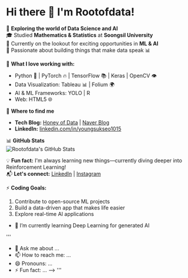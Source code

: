# Hi there 👋 I'm Rootofdata!

🚀 **Exploring the world of Data Science and AI**  
🎓 Studied **Mathematics & Statistics** at **Soongsil University**  
🎯 Currently on the lookout for exciting opportunities in **ML & AI**  
🎉 Passionate about building things that make data speak 📊  

🌟 **What I love working with:**  
- Python 🐍 | PyTorch 🔥 | TensorFlow 📚 | Keras | OpenCV 👁️  
- Data Visualization: Tableau 📊 | Folium 🌍  
- AI & ML Frameworks: YOLO | R  
- Web: HTML5 🌐

🔗 **Where to find me**  
- **Tech Blog:** [Honey of Data](https://honeyofdata.tistory.com/) | [Naver Blog](https://blog.naver.com/dudtjr4915/)  
- **LinkedIn:** [linkedin.com/in/youngsukseo1015](https://www.linkedin.com/in/youngsukseo1015/)  

📊 **GitHub Stats**  
![Rootofdata's GitHub Stats](https://github-readme-stats.vercel.app/api?username=rootofdata&show_icons=true&theme=radical)

💡 **Fun fact:** I'm always learning new things—currently diving deeper into Reinforcement Learning!  
📬 **Let's connect:** [LinkedIn](https://www.linkedin.com/in/youngsukseo1015) | [Instagram](https://instagram.com/yourusername)

⚡ **Coding Goals:**  
1. Contribute to open-source ML projects  
2. Build a data-driven app that makes life easier  
3. Explore real-time AI applications

- 🌱 I’m currently learning Deep Learning for generated AI

'''
- 💬 Ask me about ...
- 📫 How to reach me: ...
- 😄 Pronouns: ...
- ⚡ Fun fact: ...
-->
'''
